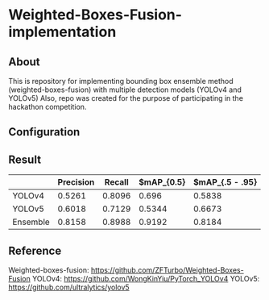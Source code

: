 # Weighted-Boxes-Fusion-implementation

## About
This is repository for implementing bounding box ensemble method (weighted-boxes-fusion) with multiple detection models (YOLOv4 and YOLOv5)
Also, repo was created for the purpose of participating in the hackathon competition.

## Configuration

## Result
||Precision|Recall|$mAP_{0.5}|$mAP_{.5 - .95}|
|---|---|---|---|---|
|YOLOv4|0.5261|0.8096|0.696|0.5838|
|YOLOv5|0.6018|0.7129|0.5344|0.6673|
|Ensemble|0.8158|0.8988|0.9192|0.8184|

## Reference
Weighted-boxes-fusion: https://github.com/ZFTurbo/Weighted-Boxes-Fusion
YOLOv4: https://github.com/WongKinYiu/PyTorch_YOLOv4
YOLOv5: https://github.com/ultralytics/yolov5
